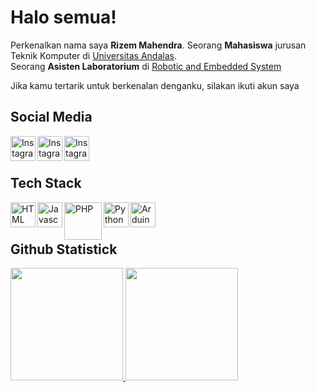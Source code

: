 # Halo semua! 

Perkenalkan nama saya **Rizem Mahendra**.
Seorang **Mahasiswa** jurusan Teknik Komputer di [Universitas Andalas](https://unand.ac.id/).  
Seorang **Asisten Laboratorium** di [Robotic and Embedded System](https://reslab.sk.fti.unand.ac.id)

Jika kamu tertarik untuk berkenalan denganku, silakan ikuti akun saya
## Social Media
<a href="mailto:ryzemmahendra@gmail.com" style="display: block;"><img align="left" alt="Instagram" width="40px" src="https://cdn-icons-png.flaticon.com/512/552/552486.png"></a>
<a href="https://www.instagram.com/ryzem_mahendra" style="display: block;"><img align="left" alt="Instagram" width="40px" src="https://cdn-icons-png.flaticon.com/512/174/174855.png"></a>
<a href="https://www.linkedin.com/in/rizem-m-b300a2120/" style="display: block;"><img align="left" alt="Instagram" width="40px" src="https://cdn-icons-png.flaticon.com/512/3536/3536505.png"></a>  

<br>
<br>

## Tech Stack
  <a href="#"><img align="left" alt="HTML" title="HTML" width="40px" src="https://cdn-icons-png.flaticon.com/512/1051/1051277.png"/></a>
  <a href="#"><img align="left" alt="Javascript" title="Javascript" width="40px" src="https://cdn-icons-png.flaticon.com/512/5968/5968292.png"/></a>
  <a href="https://www.php.net/"><img align="left" alt="PHP" title="PHP" width="60px" src="https://cdn-icons-png.flaticon.com/512/5968/5968332.png"/></a>
  <a href="https://www.python.org"><img align="left" alt="Python" title="Python" width="40px" src="https://cdn-icons-png.flaticon.com/512/5968/5968350.png"/></a>
  <a href="https://www.arduino.cc/"><img align="left" alt="Arduino" title="Arduino" width="40px" src="https://upload.wikimedia.org/wikipedia/commons/8/87/Arduino_Logo.svg"/></a>

<br>
<br>

## Github Statistick
<p align="left">
<a href="https://github.com/rizemmahendra">
  <img height="180em" src="https://github-readme-stats-eight-theta.vercel.app/api?username=rizemmahendra&show_icons=true&theme=radical&include_all_commits=true&count_private=true"/>
  <img height="180em" src="https://github-readme-stats-eight-theta.vercel.app/api/top-langs/?username=rizemmahendra&layout=compact&langs_count=8&theme=radical"/>
</a>
</p>
